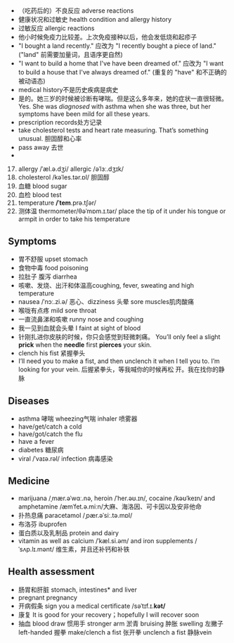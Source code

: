 
##
+ （吃药后的）不良反应 adverse reactions
+ 健康状况和过敏史 health condition and allergy history
+ 过敏反应 allergic reactions
+ 他小时候免疫力比较差。上次免疫接种以后，他会发低烧和起疹子
+ "I bought a land recently." 应改为 "I recently bought a piece of land." ("land" 前需要加量词，且语序更自然)
+ "I want to build a home that I've have been dreamed of." 应改为 "I want to build a house that I've always dreamed of." (重复的 "have" 和不正确的被动语态)
+ medical history不是历史疾病是病史
+ 是的。她三岁的时候被诊断有哮喘。但是这么多年来，她的症状一直很轻微。Yes. She was *diagnosed* with asthma when she was three, but her symptoms have been mild for all these years.
+ prescription records处方记录
+ take cholesterol tests and heart rate measuring. That’s something unusual. 胆固醇和心率
+ pass away 去世
+ 
17. allergy  /ˈæl.ə.dʒi/ allergic /əˈlɜː.dʒɪk/
18. cholesterol /kəˈles.tər.ɒl/ 胆固醇
19. 血糖 blood sugar
20. 血检 blood test
21. temperature  **/ˈtem**.prə.tʃər/
22. 测体温 thermometer/θəˈmɒm.ɪ.tər/ place the tip of it under his tongue or armpit in order to take his temperature

## Symptoms
+ 胃不舒服 upset stomach
+ 食物中毒 food poisoning
+ 拉肚子 腹泻 diarrhea
+ 咳嗽、发烧、出汗和体温高coughing, fever, sweating and high temperature
+ nausea /ˈnɔː.zi.ə/ 恶心、dizziness 头晕 sore muscles肌肉酸痛 
+ 喉咙有点疼 mild sore throat
+ 一直流鼻涕和咳嗽 runny nose and coughing
+ 我一见到血就会头晕 I faint at sight of blood
+ 针刚扎进你皮肤的时候，你只会感觉到轻微刺痛。 You’ll only feel a slight **prick** when the **needle** first **pierces** your skin.
+ clench his fist 紧握拳头
+ I’ll need you to make a fist,
and then unclench it when I tell you to. I’m looking for your vein. 后握紧拳头，等我喊你的时候再松
开。我在找你的静脉
  
## Diseases
+ asthma 哮喘 wheezing气喘 inhaler 喷雾器
+ have/get/catch a cold
+ have/got/catch the flu
+ have a fever
+ diabetes 糖尿病
+ viral  /ˈvaɪə.rəl/ infection 病毒感染

## Medicine
+ marijuana /ˌmær.əˈwɑː.nə, heroin /ˈher.əʊ.ɪn/, cocaine  /kəʊˈkeɪn/ and amphetamine /æmˈfet.ə.miːn/大麻、海洛因、可卡因以及安非他命
+ 扑热息痛 paracetamol /ˌpær.əˈsiː.tə.mɒl/
+ 布洛芬 ibuprofen
+ 蛋白质以及乳制品 protein and dairy
+ vitamin as well as calcium /ˈkæl.si.əm/ and iron supplements  /ˈsʌp.lɪ.mənt/ 维生素，并且还补钙和补铁

## Health assessment
+ 肠胃和肝脏 stomach, intestines* and liver
+ pregnant pregnancy
+ 开病假条 sign you a medical certificate /səˈtɪf.ɪ.**kət/**
+ 康复 It is good for your recovery；hopefully I will recover soon
+ 抽血 blood draw 惯用手 stronger arm 淤青 bruising 肿胀 swelling 左撇子 left-handed 握拳 make/clench a fist 张开拳 unclench a fist 静脉vein

